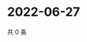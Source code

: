 # 2022-06-27

共 0 条

<!-- BEGIN WEIBO -->
<!-- 最后更新时间 Mon Jun 27 2022 22:07:17 GMT+0800 (China Standard Time) -->

<!-- END WEIBO -->
